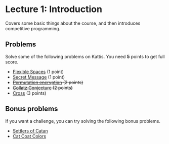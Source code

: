 # Lecture 1: Introduction
Covers some basic things about the course, and then introduces competitive programming.

<h2>Problems</h2>
Solve some of the following problems on Kattis. You need <b>5</b> points to get full score.
<ul>
    <li><a href="https://open.kattis.com/problems/flexible">Flexible Spaces</a> (1 point)</li>
    <li><a href="https://open.kattis.com/problems/secretmessage">Secret Message</a> (1 point)</li>
    <li><del><a href="https://open.kattis.com/problems/permutationencryption">Permutation encryption</a> (2 points)</li></del>
    <li><del><a href="https://open.kattis.com/problems/collatz">Collatz Conjecture</a> (2 points)</li></del>
    <li><a href="https://open.kattis.com/problems/cross">Cross</a> (3 points)</li>
</ul>
<h2>Bonus problems</h2>
If you want a challenge, you can try solving the following bonus problems.
<ul>
    <li><a href="https://open.kattis.com/problems/settlers2">Settlers of Catan</a></li>
    <li><a href="https://open.kattis.com/problems/catcoat">Cat Coat Colors</a></li>
</ul>
